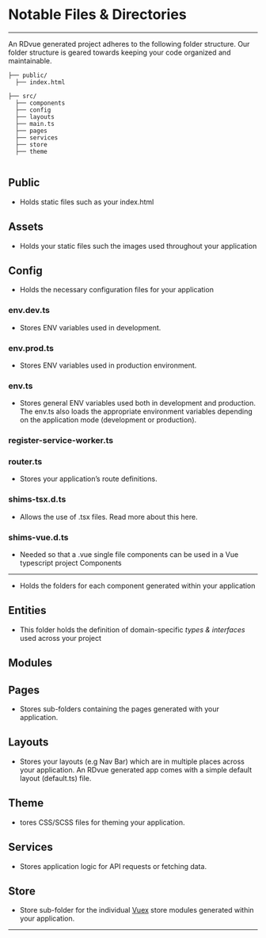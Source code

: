 # Notable Files & Directories
-----------------------------

An RDvue generated project adheres to the following folder structure. Our folder structure is geared towards keeping your code organized and maintainable.

```
├── public/
  ├── index.html
  
├── src/
  ├── components
  ├── config
  ├── layouts
  ├── main.ts
  ├── pages
  ├── services
  ├── store
  ├── theme
  
```

Public
------

 - Holds static files such as your index.html

Assets
------

 - Holds your static files such the images used throughout your application

Config
------

 - Holds the necessary configuration files for your application

###  env.dev.ts

 - Stores ENV variables used in development.

### env.prod.ts

 - Stores ENV variables used in production environment.

### env.ts

 - Stores general ENV variables used both in development and production. The env.ts also loads the appropriate environment variables depending on the application mode (development or production).

### register-service-worker.ts

### router.ts

 - Stores your application’s route definitions.

### shims-tsx.d.ts
- Allows the use of .tsx files. Read more about this here.
### shims-vue.d.ts
- Needed so that a .vue single file components can be used in a Vue typescript project
Components
----------

 - Holds the folders for each component generated within your application

Entities
--------

 - This folder holds the definition of domain-specific _types & interfaces_ used across your project

Modules
-------

Pages
-----

 - Stores sub-folders containing the pages generated with your application.

Layouts
-------

 - Stores your layouts (e.g Nav Bar) which are in multiple places across your application. An RDvue generated app comes with a simple default layout (default.ts) file.

Theme
-----

 - tores CSS/SCSS files for theming your application.

Services
--------

 - Stores application logic for API requests or fetching data.

Store
-----

 - Store sub-folder for the individual [Vuex](https://vuex.vuejs.org/) store modules generated within your application.

* * *